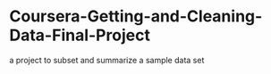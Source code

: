 # Coursera-Getting-and-Cleaning-Data-Final-Project
a project to subset and summarize a sample data set
